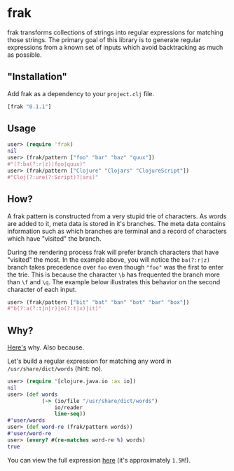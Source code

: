 # frak

frak transforms collections of strings into regular expressions for
matching those strings. The primary goal of this library is to
generate regular expressions from a known set of inputs which avoid
backtracking as much as possible.

## "Installation"

Add frak as a dependency to your `project.clj` file.

```clojure
[frak "0.1.1"]
```

## Usage

```clojure
user> (require 'frak)
nil
user> (frak/pattern ["foo" "bar" "baz" "quux"])
#"(?:ba(?:r|z)|foo|quux)"
user> (frak/pattern ["Clojure" "Clojars" "ClojureScript"])
#"Cloj(?:ure(?:Script)?|ars)"
```

## How?

A frak pattern is constructed from a very stupid trie of characters.
As words are added to it, meta data is stored in it's branches. The
meta data contains information such as which branches are terminal and
a record of characters which have "visited" the branch.

During the rendering process frak will prefer branch characters that
have "visited" the most. In the example above, you will notice the
`ba(?:r|z)` branch takes precedence over `foo` even though `"foo"` was
the first to enter the trie. This is because the character `\b` has
frequented the branch more than `\f` and `\q`. The example below
illustrates this behavior on the second character of each input.

```clojure
user> (frak/pattern ["bit" "bat" "ban" "bot" "bar" "box"])
#"b(?:a(?:t|n|r)|o(?:t|x)|it)"
```

## Why?

[Here's](https://github.com/guns/vim-clojure-static/blob/249328ee659190babe2b14cd119f972b21b80538/syntax/clojure.vim#L91-L92)
why. Also because.

Let's build a regular expression for matching any word in
`/usr/share/dict/words` (hint: no). 

```clojure
user> (require '[clojure.java.io :as io])
nil
user> (def words
           (-> (io/file "/usr/share/dict/words")
               io/reader
               line-seq))
#'user/words
user> (def word-re (frak/pattern words))
#'user/word-re
user> (every? #(re-matches word-re %) words) 
true
```

You can view the full expression
[here](https://gist.github.com/noprompt/6106573/raw/fcb683834bb2e171618ca91bf0b234014b5b957d/word-re.clj)
(it's approximately `1.5M`!).
